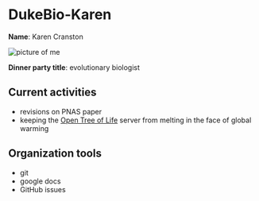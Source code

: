 # DukeBio-Karen

**Name**: Karen Cranston

![picture of me](https://avatars1.githubusercontent.com/u/312034?v=3&s=460)

**Dinner party title**: evolutionary biologist

## Current activities

* revisions on PNAS paper
* keeping the [Open Tree of Life](https://tree.opentreeoflife.org) server from melting in the face of global warming

## Organization tools

* git
* google docs
* GitHub issues

